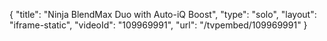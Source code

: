 {
    "title": "Ninja BlendMax Duo with Auto-iQ Boost",
    "type": "solo",
    "layout": "iframe-static",
    "videoId": "109969991",
    "url": "\/tvpembed\/109969991"
}